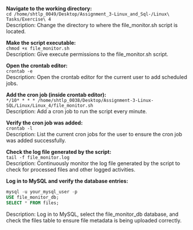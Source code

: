 **Navigate to the working directory:**<br>
`cd /home/shtlp_0049/Desktop/Assignment_3-Linux_and_Sql-/Linux\ Tasks/Exercise\ 4`<br>
Description: Change the directory to where the file_monitor.sh script is located.<br>

**Make the script executable:**<br>
`chmod +x file_monitor.sh`<br>
Description: Give execute permissions to the file_monitor.sh script.<br>

**Open the crontab editor:**<br>
`crontab -e`<br>
Description: Open the crontab editor for the current user to add scheduled jobs.<br>

**Add the cron job (inside crontab editor):**<br>
`*/10* * * * /home/shtlp_0038/Desktop/Assignment-3-Linux-SQL/Linux/Linux_4/file_monitor.sh`<br>
Description: Add a cron job to run the script every minute.<br>

**Verify the cron job was added:**<br>
`crontab -l`<br>
Description: List the current cron jobs for the user to ensure the cron job was added successfully.<br>

**Check the log file generated by the script:**<br>
`tail -f file_monitor.log`<br>
Description: Continuously monitor the log file generated by the script to check for processed files and other logged activities.<br>

**Log in to MySQL and verify the database entries:**<br>
```sql
mysql -u your_mysql_user -p
USE file_monitor_db;
SELECT * FROM files;
```
Description: Log in to MySQL, select the file_monitor_db database, and check the files table to ensure file metadata is being uploaded correctly.
